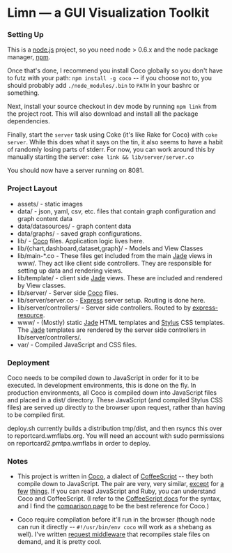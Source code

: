 # Limn &mdash; a GUI Visualization Toolkit



### Setting Up

This is a [node.js][nodejs] project, so you need node > 0.6.x and the node package manager, [npm][npm].

Once that's done, I recommend you install Coco globally so you don't have to futz with your path: `npm install -g coco` -- if you choose not to, you should probably add `./node_modules/.bin` to `PATH` in your bashrc or something.

Next, install your source checkout in dev mode by running `npm link` from the project root. This will also download and install all the package dependencies.

Finally, start the `server` task using Coke (it's like Rake for Coco) with `coke server`. While this does what it says on the tin, it also seems to have a habit of randomly losing parts of stderr. For now, you can work around this by manually starting the server: `coke link && lib/server/server.co`

You should now have a server running on 8081.

### Project Layout
- assets/                 - static images
- data/                   - json, yaml, csv, etc. files that contain graph configuration and graph content data
- data/datasources/       - graph content data
- data/graphs/            - saved graph configurations.
- lib/                    - [Coco][coco] files.  Application logic lives here.
- lib/{chart,dashboard,dataset,graph}/ - Models and View Classes
- lib/main-*.co           - These files get included from the main [Jade][jade] views in www/.  They act like client side controllers.  They are responsible for setting up data and rendering views.
- lib/template/           - client side [Jade][jade] views.  These are included and rendered by View classes.
- lib/server/             - Server side [Coco][coco] files.  
- lib/server/server.co    - [Express][expressjs] server setup.   Routing is done here.
- lib/server/controllers/ - Server side controllers.  Routed to by [express-resource][].
- www/                    - (Mostly) static [Jade][jade] HTML templates and [Stylus][stylus] CSS templates.  The [Jade][jade] templates are rendered by the server side controllers in lib/server/controllers/.
- var/                    - Compiled JavaScript and CSS files.

### Deployment
Coco needs to be compiled down to JavaScript in order for it to be executed.  In development environments, this is done on the fly.  In production environments, all Coco is compiled down into JavaScript files and placed in a dist/ directory.  These JavaScript (and compiled Stylus CSS files) are served up directly to the browser upon request, rather than having to be compiled first.

deploy.sh currently builds a distribution tmp/dist, and then rsyncs this over to reportcard.wmflabs.org.  You will need an account with sudo permissions on reportcard2.pmtpa.wmflabs in order to deploy.


### Notes

- This project is written in [Coco][coco], a dialect of [CoffeeScript][coffee] -- they both compile 
  down to JavaScript. The pair are very, very similar, [except][coco-improvements] 
  for [a few][coco-incompatibilities] [things][coco-vs-coffee]. If you can read JavaScript and Ruby, 
  you can understand Coco and CoffeeScript. (I refer to the [CoffeeScript docs][coffee-docs] for 
  the syntax, and I find the [comparison page][coco-vs-coffee] to be the best reference for Coco.)
  
- Coco require compilation before it'll run in the browser (though node can run it directly -- `#!/usr/bin/env coco` will work as a shebang as well). I've written [request middleware][connect-compiler] that recompiles stale files on demand, and it is pretty cool.
  


[nodejs]: http://nodejs.org/
[npm]: http://npmjs.org/
[coco]: https://github.com/satyr/coco
[coco-vs-coffee]: https://github.com/satyr/coco/wiki/side-by-side-comparison
[coco-improvements]: https://github.com/satyr/coco/wiki/improvements
[coco-incompatibilities]: https://github.com/satyr/coco/wiki/incompatibilities
[coffee]: http://coffeescript.org/
[coffee-docs]: http://coffeescript.org/#language
[connect-compiler]: https://github.com/dsc/connect-compiler
[jade]: https://github.com/visionmedia/jade
[expressjs]: http://expressjs.com/guide.html
[express-resource]: https://github.com/visionmedia/express-resource
[stylus]: http://learnboost.github.com/stylus/